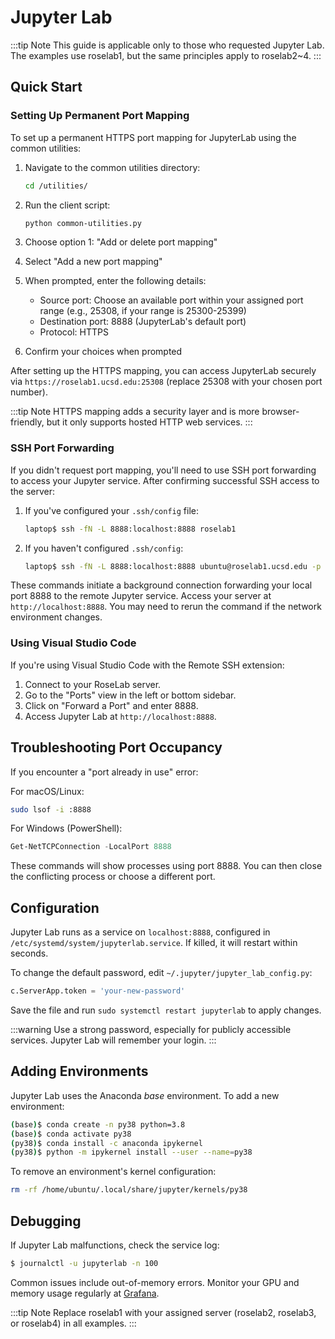 # Jupyter Lab

:::tip Note
This guide is applicable only to those who requested Jupyter Lab. The examples use roselab1, but the same principles apply to roselab2~4.
:::

## Quick Start

### Setting Up Permanent Port Mapping

To set up a permanent HTTPS port mapping for JupyterLab using the common utilities:

1. Navigate to the common utilities directory:
   ```bash
   cd /utilities/
   ```

2. Run the client script:
   ```bash
   python common-utilities.py
   ```

3. Choose option 1: "Add or delete port mapping"

4. Select "Add a new port mapping"

5. When prompted, enter the following details:
   - Source port: Choose an available port within your assigned port range (e.g., 25308, if your range is 25300-25399)
   - Destination port: 8888 (JupyterLab's default port)
   - Protocol: HTTPS

6. Confirm your choices when prompted

After setting up the HTTPS mapping, you can access JupyterLab securely via `https://roselab1.ucsd.edu:25308` (replace 25308 with your chosen port number).

:::tip Note
HTTPS mapping adds a security layer and is more browser-friendly, but it only supports hosted HTTP web services.
:::

### SSH Port Forwarding

If you didn't request port mapping, you'll need to use SSH port forwarding to access your Jupyter service. After confirming successful SSH access to the server:

1. If you've configured your `.ssh/config` file:

   ```bash
   laptop$ ssh -fN -L 8888:localhost:8888 roselab1
   ```

2. If you haven't configured `.ssh/config`:

   ```bash
   laptop$ ssh -fN -L 8888:localhost:8888 ubuntu@roselab1.ucsd.edu -p <ssh-port> -i path/to/keyfile
   ```

These commands initiate a background connection forwarding your local port 8888 to the remote Jupyter service. Access your server at `http://localhost:8888`. You may need to rerun the command if the network environment changes.

### Using Visual Studio Code

If you're using Visual Studio Code with the Remote SSH extension:

1. Connect to your RoseLab server.
2. Go to the "Ports" view in the left or bottom sidebar.
3. Click on "Forward a Port" and enter 8888.
4. Access Jupyter Lab at `http://localhost:8888`.

## Troubleshooting Port Occupancy

If you encounter a "port already in use" error:

For macOS/Linux:
```bash
sudo lsof -i :8888
```

For Windows (PowerShell):
```powershell
Get-NetTCPConnection -LocalPort 8888
```

These commands will show processes using port 8888. You can then close the conflicting process or choose a different port.

## Configuration

Jupyter Lab runs as a service on `localhost:8888`, configured in `/etc/systemd/system/jupyterlab.service`. If killed, it will restart within seconds.

To change the default password, edit `~/.jupyter/jupyter_lab_config.py`:

```py
c.ServerApp.token = 'your-new-password'
```

Save the file and run `sudo systemctl restart jupyterlab` to apply changes.

:::warning
Use a strong password, especially for publicly accessible services. Jupyter Lab will remember your login.
:::

## Adding Environments

Jupyter Lab uses the Anaconda *base* environment. To add a new environment:

```bash
(base)$ conda create -n py38 python=3.8
(base)$ conda activate py38
(py38)$ conda install -c anaconda ipykernel
(py38)$ python -m ipykernel install --user --name=py38
```

To remove an environment's kernel configuration:

```bash
rm -rf /home/ubuntu/.local/share/jupyter/kernels/py38
```

## Debugging

If Jupyter Lab malfunctions, check the service log:

```bash
$ journalctl -u jupyterlab -n 100
```

Common issues include out-of-memory errors. Monitor your GPU and memory usage regularly at [Grafana](http://roselab1.ucsd.edu/).

:::tip Note
Replace roselab1 with your assigned server (roselab2, roselab3, or roselab4) in all examples.
:::